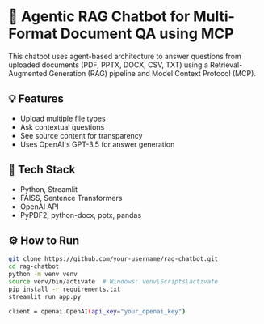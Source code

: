 # 🤖 Agentic RAG Chatbot for Multi-Format Document QA using MCP

This chatbot uses agent-based architecture to answer questions from uploaded documents (PDF, PPTX, DOCX, CSV, TXT) using a Retrieval-Augmented Generation (RAG) pipeline and Model Context Protocol (MCP).

## 💡 Features
- Upload multiple file types
- Ask contextual questions
- See source content for transparency
- Uses OpenAI's GPT-3.5 for answer generation

## 🚀 Tech Stack
- Python, Streamlit
- FAISS, Sentence Transformers
- OpenAI API
- PyPDF2, python-docx, pptx, pandas

## ⚙️ How to Run
```bash
git clone https://github.com/your-username/rag-chatbot.git
cd rag-chatbot
python -m venv venv
source venv/bin/activate  # Windows: venv\Scripts\activate
pip install -r requirements.txt
streamlit run app.py

client = openai.OpenAI(api_key="your_openai_key")
